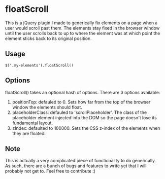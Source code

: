 # floatScroll
This is a jQuery plugin I made to generically fix elements on a page when a user would scroll past them. The elements stay fixed in the browser window until the user scrolls back to up to where the element was at which point the element sticks back to its original position.

## Usage
    $('.my-elements').floatScroll()

## Options
floatScroll() takes an optional hash of options. There are 3 options available:

1. positionTop: defauled to 0. Sets how far from the top of the browser window the elements should float.
2. placeholderClass: defauled to 'scrollPlaceholder'. The class of the placeholder element injected into the DOM so the page doesn't lose its fundamental layout.
3. zIndex: defaulted to 100000. Sets the CSS z-index of the elements when they are floated.

## Note
This is actually a very complicated piece of functionality to do generically. As such, there are a bunch of bugs and features to write yet that I will probably not get to. Feel free to contribute :)

